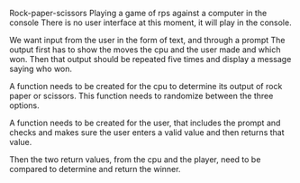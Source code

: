 Rock-paper-scissors
Playing a game of rps against a computer in the console
There is no user interface at this moment, it will play in the console.

We want input from the user in the form of text, and through a prompt
The output first has to show the moves the cpu and the user made and which won. 
Then that output should be repeated five times and display a message saying who won.

A function needs to be created for the cpu to determine its output
of rock paper or scissors. This function needs to randomize between
the three options.

A function needs to be created for the user, that includes the prompt and checks and makes sure the user enters a valid value and then returns that value.

Then the two return values, from the cpu and the player, need to be compared to determine and return the winner.